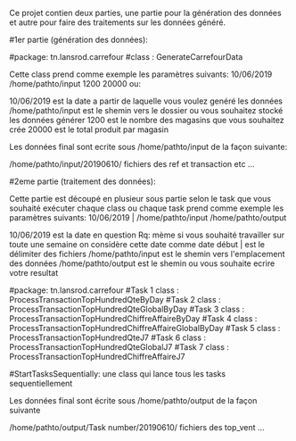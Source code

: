 Ce projet contien deux parties, une partie pour la génération des données et autre pour faire des traitements sur les données généré.

#1er partie (génération des données):

#package: tn.lansrod.carrefour
#class : GenerateCarrefourData

Cette class prend comme exemple les paramètres suivants: 10/06/2019 /home/pathto/input 1200 20000 ou:

10/06/2019 est la date a partir de laquelle vous voulez genéré les données
/home/pathto/input est le shemin vers le dossier ou vous souhaitez stocké les données générer
1200 est le nombre des magasins que vous souhaitez crée
20000 est le total produit par magasin

Les données final sont ecrite sous /home/pathto/input de la façon suivante:

/home/pathto/input/20190610/ fichiers des ref et transaction etc ...

#2eme partie (traitement des données):

Cette partie est découpé en plusieur sous partie selon le task que vous souhaité exécuter
chaque class ou chaque task prend comme exemple les paramètres suivants: 10/06/2019 | /home/pathto/input /home/pathto/output

10/06/2019 est la date en question Rq: mème si vous souhaité travailler sur toute une semaine on considère cette date comme date début
| est le délimiter des fichiers
/home/pathto/input est le shemin vers l'emplacement des données 
/home/pathto/output est le shemin ou vous souhaite ecrire votre resultat

#package: tn.lansrod.carrefour
#Task 1 class : ProcessTransactionTopHundredQteByDay
#Task 2 class : ProcessTransactionTopHundredQteGlobalByDay
#Task 3 class : ProcessTransactionTopHundredChiffreAffaireByDay
#Task 4 class : ProcessTransactionTopHundredChiffreAffaireGlobalByDay
#Task 5 class : ProcessTransactionTopHundredQteJ7
#Task 6 class : ProcessTransactionTopHundredQteGlobalJ7
#Task 7 class : ProcessTransactionTopHundredChiffreAffaireJ7

#StartTasksSequentially: une class qui lance tous les tasks sequentiellement

Les données final sont écrite sous /home/pathto/output de la façon suivante

/home/pathto/output/Task number/20190610/ fichiers des top_vent ...

